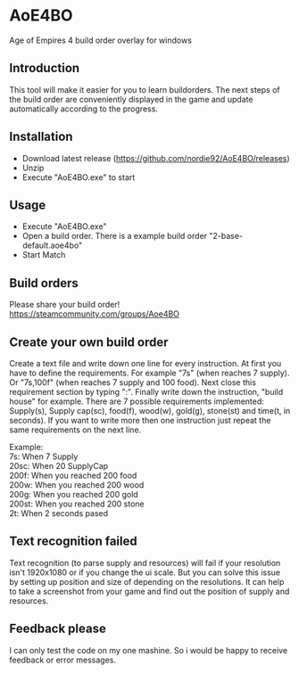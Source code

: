 # AoE4BO
Age of Empires 4 build order overlay for windows

## Introduction
This tool will make it easier for you to learn buildorders. The next steps of the build order are conveniently displayed in the game and update automatically according to the progress.

## Installation
- Download latest release (https://github.com/nordie92/AoE4BO/releases)
- Unzip
- Execute "AoE4BO.exe" to start

## Usage
- Execute "AoE4BO.exe"
- Open a build order. There is a example build order "2-base-default.aoe4bo"
- Start Match

## Build orders
Please share your build order! https://steamcommunity.com/groups/Aoe4BO

## Create your own build order
Create a text file and write down one line for every instruction.
At first you have to define the requirements. For example "7s" (when reaches 7 supply). Or "7s,100f" (when reaches 7 supply and 100 food). Next close this requirement section by typing ":". Finally write down the instruction, "build house" for example.
There are 7 possible requirements implemented: Supply(s), Supply cap(sc), food(f), wood(w), gold(g), stone(st) and time(t, in seconds). If you want to write more then one instruction just repeat the same requirements on the next line.

Example:  
7s: When 7 Supply  
20sc: When 20 SupplyCap  
200f: When you reached 200 food  
200w: When you reached 200 wood  
200g: When you reached 200 gold  
200st: When you reached 200 stone  
2t: When 2 seconds pased

## Text recognition failed
Text recognition (to parse supply and resources) will fail if your resolution isn't 1920x1080 or if you change the ui scale. But you can solve this issue by setting up position and size of depending on the resolutions. It can help to take a screenshot from your game and find out the position of supply and resources.

## Feedback please
I can only test the code on my one mashine. So i would be happy to receive feedback or error messages.

